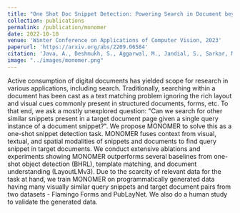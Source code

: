 ```yaml
---
title: "One Shot Doc Snippet Detection: Powering Search in Document beyond Text"
collection: publications
permalink: /publication/monomer
date: 2022-10-10
venue: 'Winter Conference on Applications of Computer Vision, 2023'
paperurl: 'https://arxiv.org/abs/2209.06584'
citation: 'Java, A., Deshmukh, S., Aggarwal, M., Jandial, S., Sarkar, M., & Krishnamurthy, B. (2022). One-Shot Doc Snippet Detection: Powering Search in Document Beyond Text. arXiv preprint arXiv:2209.06584.'
image: "../images/monomer.png"
---
```

Active consumption of digital documents has yielded scope for research in various applications, including search. Traditionally, searching within a document has been cast as a text matching problem ignoring the rich layout and visual cues commonly present in structured documents, forms, etc. To that end, we ask a mostly unexplored question: "Can we search for other similar snippets present in a target document page given a single query instance of a document snippet?". We propose MONOMER to solve this as a one-shot snippet detection task. MONOMER fuses context from visual, textual, and spatial modalities of snippets and documents to find query snippet in target documents. We conduct extensive ablations and experiments showing MONOMER outperforms several baselines from one-shot object detection (BHRL), template matching, and document understanding (LayoutLMv3). Due to the scarcity of relevant data for the task at hand, we train MONOMER on programmatically generated data having many visually similar query snippets and target document pairs from two datasets - Flamingo Forms and PubLayNet. We also do a human study to validate the generated data.
